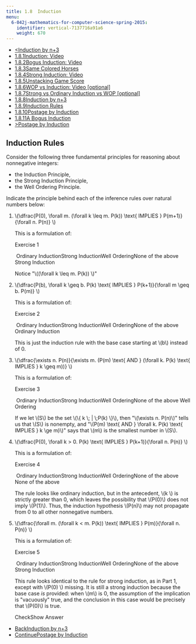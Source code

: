 ```yaml
---
title: 1.8  Induction
menu:
  6-042j-mathematics-for-computer-science-spring-2015:
    identifier: vertical-7137716a91a6
    weight: 670
---
```

*   [<Induction by n+3](/courses/electrical-engineering-and-computer-science/6-042j-mathematics-for-computer-science-spring-2015/proofs/tp4-1/vertical-32c871c0cb9b)
*   [1.8.1Induction: Video](/courses/electrical-engineering-and-computer-science/6-042j-mathematics-for-computer-science-spring-2015/proofs/tp4-1)
*   [1.8.2Bogus Induction: Video](/courses/electrical-engineering-and-computer-science/6-042j-mathematics-for-computer-science-spring-2015/proofs/tp4-1/vertical-9984d57d43e5)
*   [1.8.3Same Colored Horses](/courses/electrical-engineering-and-computer-science/6-042j-mathematics-for-computer-science-spring-2015/proofs/tp4-1/vertical-e9a3ad8170fd)
*   [1.8.4Strong Induction: Video](/courses/electrical-engineering-and-computer-science/6-042j-mathematics-for-computer-science-spring-2015/proofs/tp4-1/vertical-828ce2b900d3)
*   [1.8.5Unstacking Game Score](/courses/electrical-engineering-and-computer-science/6-042j-mathematics-for-computer-science-spring-2015/proofs/tp4-1/vertical-cc43092b621f)
*   [1.8.6WOP vs Induction: Video \[optional\]](/courses/electrical-engineering-and-computer-science/6-042j-mathematics-for-computer-science-spring-2015/proofs/tp4-1/vertical-98aa517cd42e)
*   [1.8.7Strong vs Ordinary Induction vs WOP \[optional\]](/courses/electrical-engineering-and-computer-science/6-042j-mathematics-for-computer-science-spring-2015/proofs/tp4-1/vertical-b16ab258826d)
*   [1.8.8Induction by n+3](/courses/electrical-engineering-and-computer-science/6-042j-mathematics-for-computer-science-spring-2015/proofs/tp4-1/vertical-32c871c0cb9b)
*   [1.8.9Induction Rules](/courses/electrical-engineering-and-computer-science/6-042j-mathematics-for-computer-science-spring-2015/proofs/tp4-1/vertical-7137716a91a6)
*   [1.8.10Postage by Induction](/courses/electrical-engineering-and-computer-science/6-042j-mathematics-for-computer-science-spring-2015/proofs/tp4-1/vertical-a8ffdfcb631b)
*   [1.8.11A Bogus Induction](/courses/electrical-engineering-and-computer-science/6-042j-mathematics-for-computer-science-spring-2015/proofs/tp4-1/vertical-87911985518e)
*   [\>Postage by Induction](/courses/electrical-engineering-and-computer-science/6-042j-mathematics-for-computer-science-spring-2015/proofs/tp4-1/vertical-a8ffdfcb631b)

Induction Rules
---------------

  

Consider the following three fundamental principles for reasoning about nonnegative integers:

*   the Induction Principle,
*   the Strong Induction Principle,
*   the Well Ordering Principle.

Indicate the principle behind each of the inference rules over natural numbers below:

1.  \\(\\dfrac{P(0), \\forall m. (\\forall k \\leq m. P(k)) \\text{ IMPLIES } P(m+1)}{\\forall n. P(n)} \\)
    
    This is a formulation of:
    
    Exercise 1
    
    &nbsp;Ordinary InductionStrong InductionWell OrderingNone of the above Strong Induction&nbsp;
    
    Notice "\\((\\forall k \\leq m. P(k)) \\)"
    
2.  \\(\\dfrac{P(b), \\forall k \\geq b. P(k) \\text{ IMPLIES } P(k+1)}{\\forall m \\geq b. P(m)} \\)
    
    This is a formulation of:
    
    Exercise 2
    
    &nbsp;Ordinary InductionStrong InductionWell OrderingNone of the above Ordinary Induction&nbsp;
    
    This is just the induction rule with the base case starting at \\(b\\) instead of 0.
    
3.  \\(\\dfrac{\\exists n. P(n)}{\\exists m. (P(m) \\text{ AND } (\\forall k. P(k) \\text{ IMPLIES } k \\geq m))} \\)
    
    This is a formulation of:
    
    Exercise 3
    
    &nbsp;Ordinary InductionStrong InductionWell OrderingNone of the above Well Ordering&nbsp;
    
    If we let \\(S\\) be the set \\(\\{ k \\; | \\;P(k) \\}\\), then "\\(\\exists n. P(n)\\)" tells us that \\(S\\) is nonempty, and "\\(P(m) \\text{ AND } \\forall k. P(k) \\text{ IMPLIES } k \\ge m)\\)" says that \\(m\\) is the smallest number in \\(S\\).
    
4.  \\(\\dfrac{P(0), \\forall k > 0. P(k) \\text{ IMPLIES } P(k+1)}{\\forall n. P(n)} \\)
    
    This is a formulation of:
    
    Exercise 4
    
    &nbsp;Ordinary InductionStrong InductionWell OrderingNone of the above None of the above&nbsp;
    
    The rule looks like ordinary induction, but in the antecedent, \\(k \\) is strictly greater than 0, which leaves the possibility that \\(P(0)\\) does not imply \\(P(1)\\). Thus, the induction hypothesis \\(P(n)\\) may not propagate from 0 to all other nonnegative numbers.
    
5.  \\(\\dfrac{\\forall m. (\\forall k < m. P(k)) \\text{ IMPLIES } P(m)}{\\forall n. P(n)} \\)
    
    This is a formulation of:
    
    Exercise 5
    
    &nbsp;Ordinary InductionStrong InductionWell OrderingNone of the above Strong Induction&nbsp;
    
    This rule looks identical to the rule for strong induction, as in Part 1, except with \\(P(0) \\) missing. It is still a strong induction because the base case _is_ provided: when \\(m\\) is 0, the assumption of the implication is "vacuously" true, and the conclusion in this case would be precisely that \\(P(0)\\) is true.
    
    CheckShow Answer
    

*   [BackInduction by n+3](/courses/electrical-engineering-and-computer-science/6-042j-mathematics-for-computer-science-spring-2015/proofs/tp4-1/vertical-32c871c0cb9b)
*   [ContinuePostage by Induction](/courses/electrical-engineering-and-computer-science/6-042j-mathematics-for-computer-science-spring-2015/proofs/tp4-1/vertical-a8ffdfcb631b)